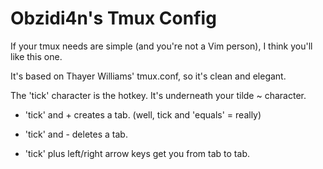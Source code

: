 # Obzidi4n's Tmux Config 

If your tmux needs are simple (and you're not a Vim person), I think you'll like this one.  

It's based on Thayer Williams' tmux.conf, so it's clean and elegant.

The 'tick' character is the hotkey.  It's underneath your tilde ~ character.

* 'tick' and + creates a tab.  (well, tick and 'equals' = really)

* 'tick' and - deletes a tab.

* 'tick' plus left/right arrow keys get you from tab to tab.
